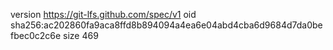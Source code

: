 version https://git-lfs.github.com/spec/v1
oid sha256:ac202860fa9aca8ffd8b894094a4ea6e04abd4cba6d9684d7da0befbec0c2c6e
size 469
